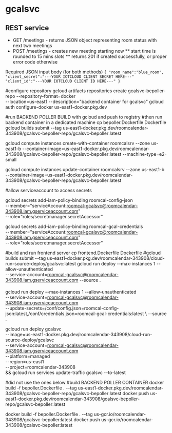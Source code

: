 # gcalsvc


## REST service

* GET /meetings  - returns JSON object representing room status with next two meetings
* POST /meetings  - creates new meeting starting now 
    ** start time is rounded to 15 mins slots
    ** returns 201 if created successfully, or proper error code otherwise

Required JSON input body (for both methods)
``
{
    "room_name":"blue_room",
    "client_secret":"---YOUR IOTCLOUD CLIENT SECRET HERE---"
    "client_id":"---YOUR IOTCLOUD CLIENT ID HERE---"
}
``

#configure repository
gcloud artifacts repositories create gcalsvc-bepoller-repo --repository-format=docker \
--location=us-east1 --description="backend container for gcalsvc"
gcloud auth configure-docker us-east1-docker.pkg.dev


#run BACKEND POLLER BUILD with gcloud and push to registry
#then run backend container in a dedicated machine
cp bepoller.Dockerfile Dockerfile
gcloud builds submit --tag us-east1-docker.pkg.dev/roomcalendar-343908/gcalsvc-bepoller-repo/gcalsvc-bepoller:latest

gcloud compute instances create-with-container roomcalsrv --zone us-east1-b --container-image=us-east1-docker.pkg.dev/roomcalendar-343908/gcalsvc-bepoller-repo/gcalsvc-bepoller:latest --machine-type=e2-small

gcloud compute instances update-container roomcalsrv --zone us-east1-b --container-image=us-east1-docker.pkg.dev/roomcalendar-343908/gcalsvc-bepoller-repo/gcalsvc-bepoller:latest


#allow serviceaccount to access secrets

gcloud secrets add-iam-policy-binding roomcal-config-json \
    --member="serviceAccount:roomcal-gcalsvc@roomcalendar-343908.iam.gserviceaccount.com" \
    --role="roles/secretmanager.secretAccessor"

gcloud secrets add-iam-policy-binding roomcal-gcal-credentials \
    --member="serviceAccount:roomcal-gcalsvc@roomcalendar-343908.iam.gserviceaccount.com" \
    --role="roles/secretmanager.secretAccessor"


#build and run frontend server
cp frontend.Dockerfile Dockerfile
#gcloud builds submit --tag us-east1-docker.pkg.dev/roomcalendar-343908/cloud-run-source-deploy/gcalsvc:latest
gcloud run deploy --max-instances 1 --allow-unauthenticated \
--service-account=roomcal-gcalsvc@roomcalendar-343908.iam.gserviceaccount.com --source .

####
gcloud run deploy --max-instances 1 --allow-unauthenticated \
--service-account=roomcal-gcalsvc@roomcalendar-343908.iam.gserviceaccount.com \
--update-secrets=/conf/config.json=roomcal-config-json:latest,/conf/credentials.json=roomcal-gcal-credentials:latest \ --source .


gcloud run deploy gcalsvc \
--image=us-east1-docker.pkg.dev/roomcalendar-343908/cloud-run-source-deploy/gcalsvc \
--service-account=roomcal-gcalsvc@roomcalendar-343908.iam.gserviceaccount.com \
--platform=managed \
--region=us-east1 \
--project=roomcalendar-343908 \
 && gcloud run services update-traffic gcalsvc --to-latest




#did not use the ones below
#build BACKEND POLLER CONTAINER
docker build -f bepoller.Dockerfile . --tag us-east1-docker.pkg.dev/roomcalendar-343908/gcalsvc-bepoller-repo/gcalsvc-bepoller:latest
docker push us-east1-docker.pkg.dev/roomcalendar-343908/gcalsvc-bepoller-repo/gcalsvc-bepoller:latest

docker build -f bepoller.Dockerfile . --tag us-gcr.io/roomcalendar-343908/gcalsvc-bepoller:latest
docker push us-gcr.io/roomcalendar-343908/gcalsvc-bepoller:latest
